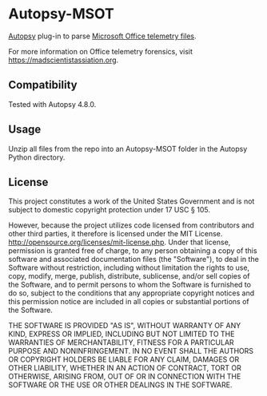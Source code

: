 # Autopsy-MSOT

[Autopsy](https://www.sleuthkit.org/autopsy/) plug-in to parse [Microsoft Office telemetry files](https://github.com/MadScientistAssociation/libmsot).

For more information on Office telemetry forensics, visit https://madscientistassiation.org.

## Compatibility
Tested with Autopsy 4.8.0.

## Usage
Unzip all files from the repo into an Autopsy-MSOT folder in the Autopsy Python directory.

## License

This project constitutes a work of the United States Government and is not subject to domestic copyright protection under 17 USC § 105.

However, because the project utilizes code licensed from contributors and other third parties, it therefore is licensed under the MIT License. http://opensource.org/licenses/mit-license.php. Under that license, permission is granted free of charge, to any person obtaining a copy of this software and associated documentation files (the "Software"), to deal in the Software without restriction, including without limitation the rights to use, copy, modify, merge, publish, distribute, sublicense, and/or sell copies of the Software, and to permit persons to whom the Software is furnished to do so, subject to the conditions that any appropriate copyright notices and this permission notice are included in all copies or substantial portions of the Software.

THE SOFTWARE IS PROVIDED "AS IS", WITHOUT WARRANTY OF ANY KIND, EXPRESS OR IMPLIED, INCLUDING BUT NOT LIMITED TO THE WARRANTIES OF MERCHANTABILITY, FITNESS FOR A PARTICULAR PURPOSE AND NONINFRINGEMENT. IN NO EVENT SHALL THE AUTHORS OR COPYRIGHT HOLDERS BE LIABLE FOR ANY CLAIM, DAMAGES OR OTHER LIABILITY, WHETHER IN AN ACTION OF CONTRACT, TORT OR OTHERWISE, ARISING FROM, OUT OF OR IN CONNECTION WITH THE SOFTWARE OR THE USE OR OTHER DEALINGS IN THE SOFTWARE.
